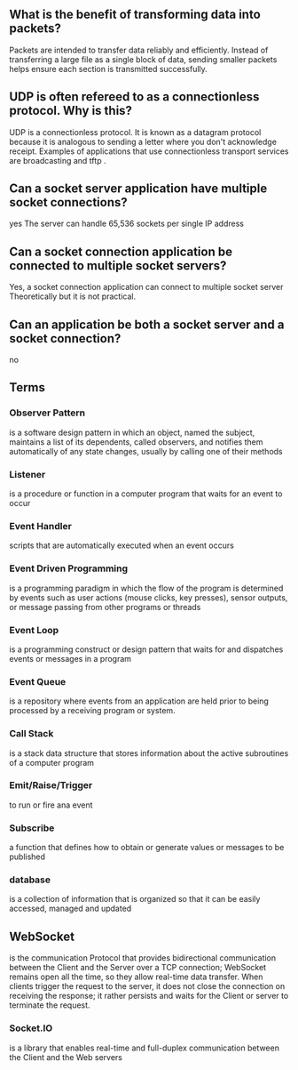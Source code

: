 ## What is the benefit of transforming data into packets?
Packets are intended to transfer data reliably and efficiently. Instead of transferring a large file as a single block of data, sending smaller packets helps ensure each section is transmitted successfully.

## UDP is often refereed to as a connectionless protocol. Why is this?
UDP is a connectionless protocol. It is known as a datagram protocol because it is analogous to sending a letter where you don't acknowledge receipt. Examples of applications that use connectionless transport services are broadcasting and tftp .

## Can a socket server application have multiple socket connections?
yes The server can handle 65,536 sockets per single IP address
## Can a socket connection application be connected to multiple socket servers?
Yes, a socket connection application can connect to multiple socket server Theoretically but it is not practical.
## Can an application be both a socket server and a socket connection? 
no


## Terms

### Observer Pattern
 is a software design pattern in which an object, named the subject, maintains a list of its dependents, called observers, and notifies them automatically of any state changes, usually by calling one of their methods
### Listener
 is a procedure or function in a computer program that waits for an event to occur
### Event Handler
 scripts that are automatically executed when an event occurs

### Event Driven Programming
 is a programming paradigm in which the flow of the program is determined by events such as user actions (mouse clicks, key presses), sensor outputs, or message passing from other programs or threads
### Event Loop
 is a programming construct or design pattern that waits for and dispatches events or messages in a program
### Event Queue
is a repository where events from an application are held prior to being processed by a receiving program or system.
### Call Stack
 is a stack data structure that stores information about the active subroutines of a computer program
### Emit/Raise/Trigger
to run or fire ana event
### Subscribe
a function that defines how to obtain or generate values or messages to be published
### database
 is a collection of information that is organized so that it can be easily accessed, managed and updated


 ## WebSocket
  is the communication Protocol that provides bidirectional communication between the Client and the Server over a TCP connection; WebSocket remains open all the time, so they allow real-time data transfer. When clients trigger the request to the server, it does not close the connection on receiving the response; it rather persists and waits for the Client or server to terminate the request.


  ### Socket.IO 
  is a library that enables real-time and full-duplex communication between the Client and the Web servers
